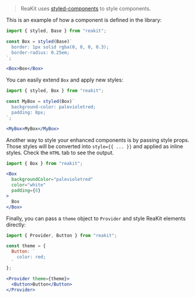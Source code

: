 > ReaKit uses [styled-components](https://www.styled-components.com) to style components.

This is an example of how a component is defined in the library:
```jsx
import { styled, Base } from "reakit";

const Box = styled(Base)`
  border: 1px solid rgba(0, 0, 0, 0.3);
  border-radius: 0.25em;
`;

<Box>Box</Box>
```

You can easily extend `Box` and apply new styles:
```jsx
import { styled, Box } from "reakit";

const MyBox = styled(Box)`
  background-color: palevioletred;
  padding: 8px;
`;

<MyBox>MyBox</MyBox>
```

Another way to style your enhanced components is by passing style props. Those styles will be converted into `style={{ ... }}` and applied as inline styles. Check the `HTML` tab to see the output.

```jsx
import { Box } from "reakit";

<Box
  backgroundColor="palevioletred"
  color="white"
  padding={8}
>
  Box
</Box>
```

Finally, you can pass a `theme` object to `Provider` and style ReaKit elements directly:

```jsx
import { Provider, Button } from "reakit";

const theme = {
  Button: `
    color: red;
  `
};

<Provider theme={theme}>
  <Button>Button</Button>
</Provider>
```